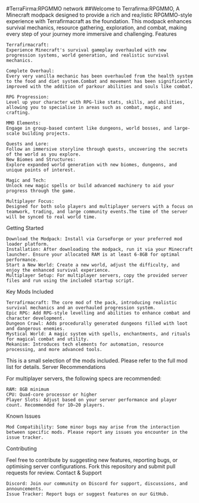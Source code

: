 #TerraFirma:RPGMMO network
##Welcome to Terrafirma:RPGMMO, 
A Minecraft modpack designed to provide a rich and rea;listic RPGMMO-style experience with Terrafirmacraft as the foundation. This modpack enhances survival mechanics, resource gathering, exploration, and combat, making every step of your journey more immersive and challenging.
Features

    Terrafirmacraft: 
    Experience Minecraft's survival gameplay overhauled with new progression systems, world generation, and realistic survival mechanics.
    
    Complete Overhaul:
    Every very vanilla mechanic has been overhauled from the health system to the food and diet system.Combat and movement has been significantly improved with the addition of parkour abilities and souls like combat.

    RPG Progression: 
    Level up your character with RPG-like stats, skills, and abilities, allowing you to specialise in areas such as combat, magic, and crafting.
    
    MMO Elements: 
    Engage in group-based content like dungeons, world bosses, and large-scale building projects.
    
    Quests and Lore:
    Follow an immersive storyline through quests, uncovering the secrets of the world as you explore.
    New Biomes and Structures: 
    Explore expanded world generation with new biomes, dungeons, and unique points of interest.
    
    Magic and Tech: 
    Unlock new magic spells or build advanced machinery to aid your progress through the game.
    
    Multiplayer Focus:
    Designed for both solo players and multiplayer servers with a focus on teamwork, trading, and large community events.The time of the server will be synced to real world time.



Getting Started

    Download the Modpack: Install via CurseForge or your preferred mod loader platform.
    Installation: After downloading the modpack, run it via your Minecraft launcher. Ensure your allocated RAM is at least 6-8GB for optimal performance.
    Start a New World: Create a new world, adjust the difficulty, and enjoy the enhanced survival experience.
    Multiplayer Setup: For multiplayer servers, copy the provided server files and run using the included startup script.

Key Mods Included

    Terrafirmacraft: The core mod of the pack, introducing realistic survival mechanics and an overhauled progression system.
    Epic RPG: Add RPG-style levelling and abilities to enhance combat and character development.
    Dungeon Crawl: Adds procedurally generated dungeons filled with loot and dangerous enemies.
    Mystical World: A magic system with spells, enchantments, and rituals for magical combat and utility.
    Mekanism: Introduces tech elements for automation, resource processing, and more advanced tools.

This is a small selection of the mods included. Please refer to the full mod list for details.
Server Recommendations

For multiplayer servers, the following specs are recommended:

    RAM: 8GB minimum
    CPU: Quad-core processor or higher
    Player Slots: Adjust based on your server performance and player count. Recommended for 10–20 players.

Known Issues

    Mod Compatibility: Some minor bugs may arise from the interaction between specific mods. Please report any issues you encounter in the issue tracker.

Contributing

Feel free to contribute by suggesting new features, reporting bugs, or optimising server configurations. Fork this repository and submit pull requests for review.
Contact & Support

    Discord: Join our community on Discord for support, discussions, and announcements.
    Issue Tracker: Report bugs or suggest features on our GitHub.
